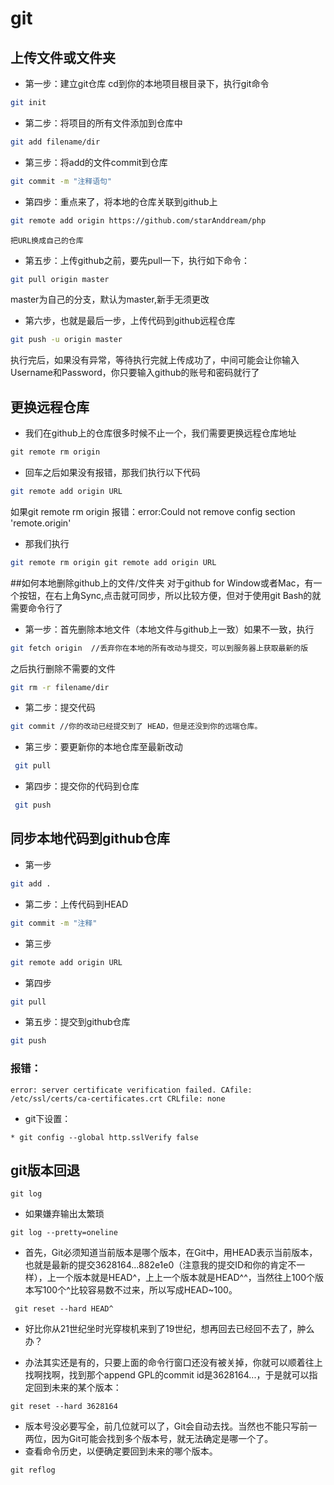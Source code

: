 # git
## 上传文件或文件夹
* 第一步：建立git仓库
cd到你的本地项目根目录下，执行git命令
~~~Bash
git init   
~~~
* 第二步：将项目的所有文件添加到仓库中
```Bash
git add filename/dir
```
* 第三步：将add的文件commit到仓库
~~~Bash
git commit -m "注释语句"
~~~
* 第四步：重点来了，将本地的仓库关联到github上
~~~Bash
git remote add origin https://github.com/starAnddream/php
~~~
`把URL换成自己的仓库`

* 第五步：上传github之前，要先pull一下，执行如下命令：
~~~Bash
git pull origin master
~~~
master为自己的分支，默认为master,新手无须更改


* 第六步，也就是最后一步，上传代码到github远程仓库
~~~Bash
git push -u origin master
~~~


执行完后，如果没有异常，等待执行完就上传成功了，中间可能会让你输入Username和Password，你只要输入github的账号和密码就行了

## 更换远程仓库
* 我们在github上的仓库很多时候不止一个，我们需要更换远程仓库地址
```javascript
git remote rm origin
```
* 回车之后如果没有报错，那我们执行以下代码
~~~Bash
git remote add origin URL
~~~
如果git remote rm origin 报错：error:Could not remove config section 'remote.origin'

* 那我们执行
~~~Bash
git remote rm origin git remote add origin URL
~~~

##如何本地删除github上的文件/文件夹
对于github for Window或者Mac，有一个按钮，在右上角Sync,点击就可同步，所以比较方便，但对于使用git Bash的就需要命令行了

* 第一步：首先删除本地文件（本地文件与github上一致）如果不一致，执行 
~~~Bash
git fetch origin  //丢弃你在本地的所有改动与提交，可以到服务器上获取最新的版
~~~
之后执行删除不需要的文件
~~~Bash
git rm -r filename/dir
~~~
* 第二步：提交代码
~~~Bash
git commit //你的改动已经提交到了 HEAD，但是还没到你的远端仓库。
~~~
* 第三步：要更新你的本地仓库至最新改动

~~~Bash
 git pull
~~~
* 第四步：提交你的代码到仓库
~~~Bash
 git push
~~~
## 同步本地代码到github仓库
* 第一步
```Bash
git add .
```
* 第二步：上传代码到HEAD
~~~Bash
git commit -m "注释"
~~~
* 第三步
~~~Bash
git remote add origin URL 
~~~
* 第四步
~~~Bash
git pull
~~~
* 第五步：提交到github仓库
~~~Bash
git push
~~~
### 报错：
```git
error: server certificate verification failed. CAfile: /etc/ssl/certs/ca-certificates.crt CRLfile: none
```
* git下设置：
```git
* git config --global http.sslVerify false
```
## git版本回退
```git
git log
```
* 如果嫌弃输出太繁琐
```git
git log --pretty=oneline
```
* 首先，Git必须知道当前版本是哪个版本，在Git中，用HEAD表示当前版本，也就是最新的提交3628164...882e1e0（注意我的提交ID和你的肯定不一样），上一个版本就是HEAD^，上上一个版本就是HEAD^^，当然往上100个版本写100个^比较容易数不过来，所以写成HEAD~100。
```git
 git reset --hard HEAD^
 ```
 * 好比你从21世纪坐时光穿梭机来到了19世纪，想再回去已经回不去了，肿么办？

* 办法其实还是有的，只要上面的命令行窗口还没有被关掉，你就可以顺着往上找啊找啊，找到那个append GPL的commit id是3628164...，于是就可以指定回到未来的某个版本：
```git
git reset --hard 3628164
```
* 版本号没必要写全，前几位就可以了，Git会自动去找。当然也不能只写前一两位，因为Git可能会找到多个版本号，就无法确定是哪一个了。
* 查看命令历史，以便确定要回到未来的哪个版本。
```git
git reflog
```

